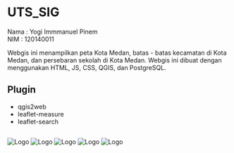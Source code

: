 # UTS_SIG

Nama : Yogi Immmanuel Pinem <br>
NIM  : 120140011

Webgis ini menampilkan peta Kota Medan, batas - batas kecamatan di Kota Medan, dan persebaran sekolah di Kota Medan. Webgis ini dibuat dengan menggunakan HTML, JS, CSS, QGIS, dan PostgreSQL.

## Plugin

- qgis2web
- leaflet-measure
- leaflet-search

## 
![Logo](https://img.shields.io/badge/HTML5-E34F26?style=for-the-badge&logo=html5&logoColor=white) ![Logo](https://img.shields.io/badge/JavaScript-F7DF1E?style=for-the-badge&logo=javascript&logoColor=black) ![Logo](https://img.shields.io/badge/CSS-239120?&style=for-the-badge&logo=css3&logoColor=white) ![Logo](	https://img.shields.io/badge/PostgreSQL-316192?style=for-the-badge&logo=postgresql&logoColor=white) ![Logo](https://img.shields.io/badge/qgis-3.28_firenze-93b023?&style=for-the-badge&logo=qgis&logoColor=white)
